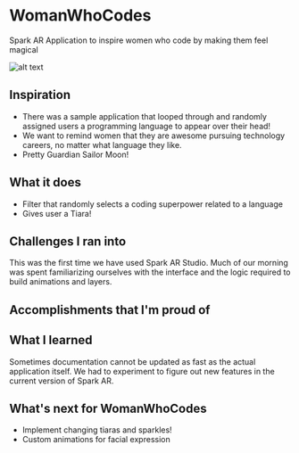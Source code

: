 # WomanWhoCodes
Spark AR Application to inspire women who code by making them feel magical

![alt text](https://media1.giphy.com/media/bWSNwD6ClwQM0/giphy.gif?cid=790b76119be6d7b30734b13de3b28382de3a769b17386fc2&rid=giphy.gif "Sailor Moon!")

## Inspiration
* There was a sample application that looped through and randomly assigned users a programming language to appear over their head!
* We want to remind women that they are awesome pursuing technology careers, no matter what language they like.
* Pretty Guardian Sailor Moon!

## What it does
* Filter that randomly selects a coding superpower related to a language
* Gives user a Tiara!

## Challenges I ran into
This was the first time we have used Spark AR Studio. Much of our morning was spent familiarizing ourselves with the interface and the logic required to build animations and layers.
## Accomplishments that I'm proud of

## What I learned

Sometimes documentation cannot be updated as fast as the actual application itself. We had to experiment to figure out new features in the current version of Spark AR.

## What's next for WomanWhoCodes

* Implement changing tiaras and sparkles!
* Custom animations for facial expression
